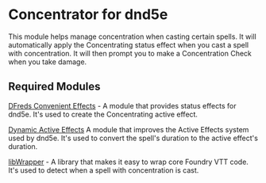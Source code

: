 # Concentrator for dnd5e

This module helps manage concentration when casting certain spells. It will automatically apply the Concentrating status effect when you cast a spell with concentration. It will then prompt you to make a Concentration Check when you take damage.

## Required Modules

[DFreds Convenient Effects](https://foundryvtt.com/packages/dfreds-convenient-effects) - A module that provides status effects for dnd5e. It's used to create the Concentrating active effect.

[Dynamic Active Effects](https://foundryvtt.com/packages/dae) A module that improves the Active Effects system used by dnd5e. It's used to convert the spell's duration to the active effect's duration.

[libWrapper](https://foundryvtt.com/packages/lib-wrapper) - A library that makes it easy to wrap core Foundry VTT code. It's used to detect when a spell with concentration is cast.
